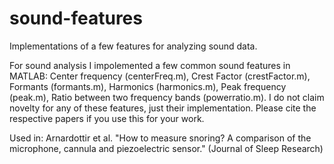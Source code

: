 # sound-features
Implementations of a few features for analyzing sound data.

For sound analysis I impolemented a few common sound features in MATLAB: Center frequency (centerFreq.m), Crest Factor (crestFactor.m), Formants (formants.m), Harmonics (harmonics.m), Peak frequency (peak.m), Ratio between two frequency bands (powerratio.m). I do not claim novelty for any of these features, just their implementation. Please cite the respective papers if you use this for your work.

Used in:
Arnardottir et al. "How to measure snoring? A comparison of the microphone, cannula and piezoelectric sensor." (Journal of Sleep Research)
